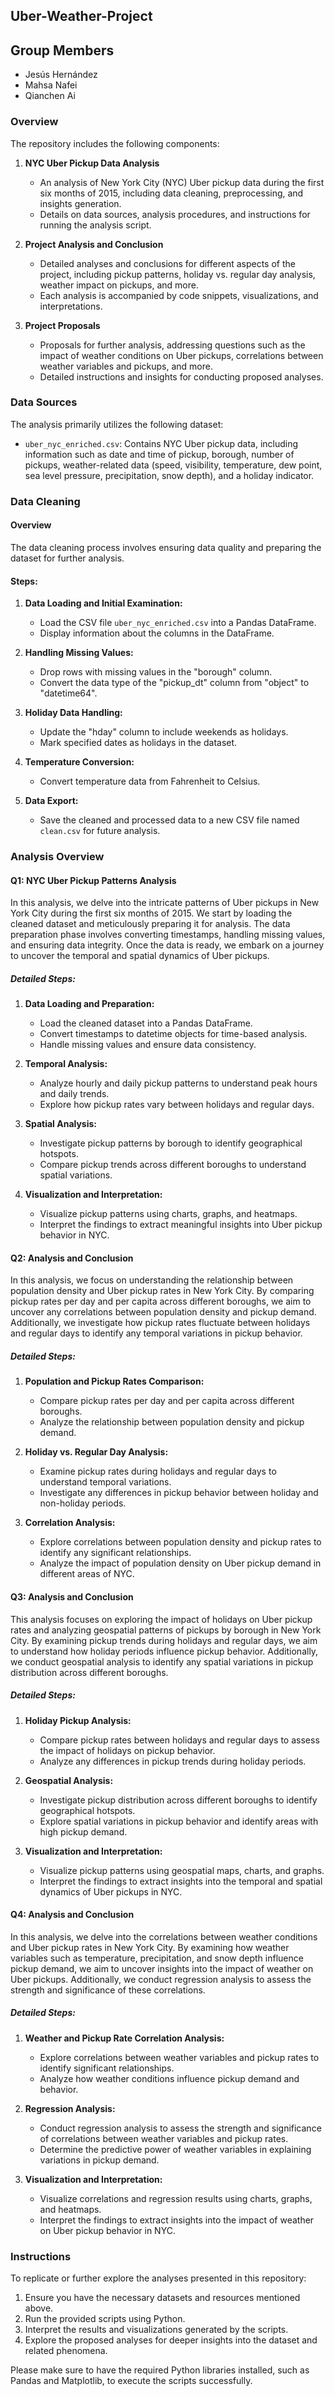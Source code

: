 ## Uber-Weather-Project

## Group Members
- Jesús Hernández
- Mahsa Nafei
- Qianchen Ai

### Overview

The repository includes the following components:

1. **NYC Uber Pickup Data Analysis**
   - An analysis of New York City (NYC) Uber pickup data during the first six months of 2015, including data cleaning, preprocessing, and insights generation.
   - Details on data sources, analysis procedures, and instructions for running the analysis script.

2. **Project Analysis and Conclusion**
   - Detailed analyses and conclusions for different aspects of the project, including pickup patterns, holiday vs. regular day analysis, weather impact on pickups, and more.
   - Each analysis is accompanied by code snippets, visualizations, and interpretations.

3. **Project Proposals**
   - Proposals for further analysis, addressing questions such as the impact of weather conditions on Uber pickups, correlations between weather variables and pickups, and more.
   - Detailed instructions and insights for conducting proposed analyses.

### Data Sources

The analysis primarily utilizes the following dataset:

- `uber_nyc_enriched.csv`: Contains NYC Uber pickup data, including information such as date and time of pickup, borough, number of pickups, weather-related data (speed, visibility, temperature, dew point, sea level pressure, precipitation, snow depth), and a holiday indicator.

### Data Cleaning

#### Overview

The data cleaning process involves ensuring data quality and preparing the dataset for further analysis.

#### Steps:

1. **Data Loading and Initial Examination:**
   - Load the CSV file `uber_nyc_enriched.csv` into a Pandas DataFrame.
   - Display information about the columns in the DataFrame.

2. **Handling Missing Values:**
   - Drop rows with missing values in the "borough" column.
   - Convert the data type of the "pickup_dt" column from "object" to "datetime64".

3. **Holiday Data Handling:**
   - Update the "hday" column to include weekends as holidays.
   - Mark specified dates as holidays in the dataset.

4. **Temperature Conversion:**
   - Convert temperature data from Fahrenheit to Celsius.

5. **Data Export:**
   - Save the cleaned and processed data to a new CSV file named `clean.csv` for future analysis.

### Analysis Overview

#### Q1: NYC Uber Pickup Patterns Analysis

In this analysis, we delve into the intricate patterns of Uber pickups in New York City during the first six months of 2015. We start by loading the cleaned dataset and meticulously preparing it for analysis. The data preparation phase involves converting timestamps, handling missing values, and ensuring data integrity. Once the data is ready, we embark on a journey to uncover the temporal and spatial dynamics of Uber pickups.

##### Detailed Steps:
1. **Data Loading and Preparation:**
   - Load the cleaned dataset into a Pandas DataFrame.
   - Convert timestamps to datetime objects for time-based analysis.
   - Handle missing values and ensure data consistency.

2. **Temporal Analysis:**
   - Analyze hourly and daily pickup patterns to understand peak hours and daily trends.
   - Explore how pickup rates vary between holidays and regular days.

3. **Spatial Analysis:**
   - Investigate pickup patterns by borough to identify geographical hotspots.
   - Compare pickup trends across different boroughs to understand spatial variations.

4. **Visualization and Interpretation:**
   - Visualize pickup patterns using charts, graphs, and heatmaps.
   - Interpret the findings to extract meaningful insights into Uber pickup behavior in NYC.

#### Q2: Analysis and Conclusion

In this analysis, we focus on understanding the relationship between population density and Uber pickup rates in New York City. By comparing pickup rates per day and per capita across different boroughs, we aim to uncover any correlations between population density and pickup demand. Additionally, we investigate how pickup rates fluctuate between holidays and regular days to identify any temporal variations in pickup behavior.

##### Detailed Steps:
1. **Population and Pickup Rates Comparison:**
   - Compare pickup rates per day and per capita across different boroughs.
   - Analyze the relationship between population density and pickup demand.

2. **Holiday vs. Regular Day Analysis:**
   - Examine pickup rates during holidays and regular days to understand temporal variations.
   - Investigate any differences in pickup behavior between holiday and non-holiday periods.

3. **Correlation Analysis:**
   - Explore correlations between population density and pickup rates to identify any significant relationships.
   - Analyze the impact of population density on Uber pickup demand in different areas of NYC.

#### Q3: Analysis and Conclusion

This analysis focuses on exploring the impact of holidays on Uber pickup rates and analyzing geospatial patterns of pickups by borough in New York City. By examining pickup trends during holidays and regular days, we aim to understand how holiday periods influence pickup behavior. Additionally, we conduct geospatial analysis to identify any spatial variations in pickup distribution across different boroughs.

##### Detailed Steps:
1. **Holiday Pickup Analysis:**
   - Compare pickup rates between holidays and regular days to assess the impact of holidays on pickup behavior.
   - Analyze any differences in pickup trends during holiday periods.

2. **Geospatial Analysis:**
   - Investigate pickup distribution across different boroughs to identify geographical hotspots.
   - Explore spatial variations in pickup behavior and identify areas with high pickup demand.

3. **Visualization and Interpretation:**
   - Visualize pickup patterns using geospatial maps, charts, and graphs.
   - Interpret the findings to extract insights into the temporal and spatial dynamics of Uber pickups in NYC.

#### Q4: Analysis and Conclusion

In this analysis, we delve into the correlations between weather conditions and Uber pickup rates in New York City. By examining how weather variables such as temperature, precipitation, and snow depth influence pickup demand, we aim to uncover insights into the impact of weather on Uber pickups. Additionally, we conduct regression analysis to assess the strength and significance of these correlations.

##### Detailed Steps:
1. **Weather and Pickup Rate Correlation Analysis:**
   - Explore correlations between weather variables and pickup rates to identify significant relationships.
   - Analyze how weather conditions influence pickup demand and behavior.

2. **Regression Analysis:**
   - Conduct regression analysis to assess the strength and significance of correlations between weather variables and pickup rates.
   - Determine the predictive power of weather variables in explaining variations in pickup demand.

3. **Visualization and Interpretation:**
   - Visualize correlations and regression results using charts, graphs, and heatmaps.
   - Interpret the findings to extract insights into the impact of weather on Uber pickup behavior in NYC.

### Instructions

To replicate or further explore the analyses presented in this repository:

1. Ensure you have the necessary datasets and resources mentioned above.
2. Run the provided scripts using Python.
3. Interpret the results and visualizations generated by the scripts.
4. Explore the proposed analyses for deeper insights into the dataset and related phenomena.

Please make sure to have the required Python libraries installed, such as Pandas and Matplotlib, to execute the scripts successfully.
